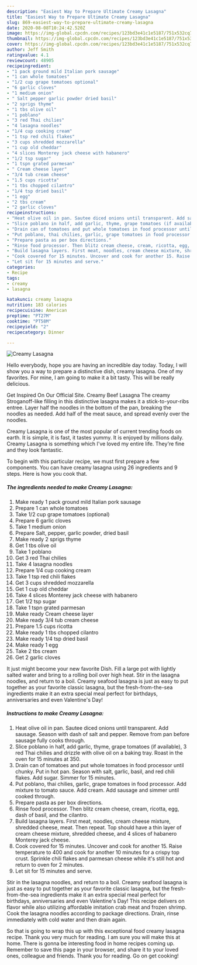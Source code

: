 ```yaml
---
description: "Easiest Way to Prepare Ultimate Creamy Lasagna"
title: "Easiest Way to Prepare Ultimate Creamy Lasagna"
slug: 869-easiest-way-to-prepare-ultimate-creamy-lasagna
date: 2020-08-08T10:24:42.520Z
image: https://img-global.cpcdn.com/recipes/123bd3e41c1e5187/751x532cq70/creamy-lasagna-recipe-main-photo.jpg
thumbnail: https://img-global.cpcdn.com/recipes/123bd3e41c1e5187/751x532cq70/creamy-lasagna-recipe-main-photo.jpg
cover: https://img-global.cpcdn.com/recipes/123bd3e41c1e5187/751x532cq70/creamy-lasagna-recipe-main-photo.jpg
author: Jeff Smith
ratingvalue: 4.1
reviewcount: 48905
recipeingredient:
- "1 pack ground mild Italian pork sausage"
- "1 can whole tomatoes"
- "1/2 cup grape tomatoes optional"
- "6 garlic cloves"
- "1 medium onion"
- " Salt pepper garlic powder dried basil"
- "2 sprigs thyme"
- "1 tbs olive oil"
- "1 poblano"
- "3 red Thai chilies"
- "4 lasagna noodles"
- "1/4 cup cooking cream"
- "1 tsp red chili flakes"
- "3 cups shredded mozzarella"
- "1 cup old cheddar"
- "4 slices Monterey jack cheese with habanero"
- "1/2 tsp sugar"
- "1 tspn grated parmesan"
- " Cream cheese layer"
- "3/4 tub cream cheese"
- "1.5 cups ricotta"
- "1 tbs chopped cilantro"
- "1/4 tsp dried basil"
- "1 egg"
- "2 tbs cream"
- "2 garlic cloves"
recipeinstructions:
- "Heat olive oil in pan. Sautee diced onions until transparent. Add sausage. Season with dash of salt and pepper. Remove from pan before sausage fully cooks through."
- "Slice poblano in half, add garlic, thyme, grape tomatoes (if available), 3 red Thai chilies and drizzle with olive oil on a baking tray. Roast in the oven for 15 minutes at 350."
- "Drain can of tomatoes and put whole tomatoes in food processor until chunky. Put in hot pan. Season with salt, garlic, basil, and red chili flakes. Add sugar. Simmer for 15 minutes."
- "Put poblano, thai chilies, garlic, grape tomatoes in food processor. Add mixture to tomato sauce. Add cream. Add sausage and simmer until cooked through."
- "Prepare pasta as per box directions."
- "Rinse food processor. Then blitz cream cheese, cream, ricotta, egg, dash of basil, and the cilantro."
- "Build lasagna layers. First meat, noodles, cream cheese mixture, shredded cheese, meat. Then repeat. Top should have a thin layer of cream cheese mixture, shredded cheese, and 4 slices of habanero Monterey jack cheese."
- "Cook covered for 15 minutes. Uncover and cook for another 15. Raise temperature to 400 and cook for another 10 minutes for a crispy top crust. Sprinkle chili flakes and parmesan cheese while it&#39;s still hot and return to oven for 2 minutes."
- "Let sit for 15 minutes and serve."
categories:
- Recipe
tags:
- creamy
- lasagna

katakunci: creamy lasagna 
nutrition: 183 calories
recipecuisine: American
preptime: "PT27M"
cooktime: "PT58M"
recipeyield: "2"
recipecategory: Dinner

---
```



![Creamy Lasagna](https://img-global.cpcdn.com/recipes/123bd3e41c1e5187/751x532cq70/creamy-lasagna-recipe-main-photo.jpg)

Hello everybody, hope you are having an incredible day today. Today, I will show you a way to prepare a distinctive dish, creamy lasagna. One of my favorites. For mine, I am going to make it a bit tasty. This will be really delicious.

Get Inspired On Our Official Site. Creamy Beef Lasagna The creamy Stroganoff-like filling in this distinctive lasagna makes it a stick-to-your-ribs entree. Layer half the noodles in the bottom of the pan, breaking the noodles as needed. Add half of the meat sauce, and spread evenly over the noodles.

Creamy Lasagna is one of the most popular of current trending foods on earth. It is simple, it is fast, it tastes yummy. It is enjoyed by millions daily. Creamy Lasagna is something which I've loved my entire life. They're fine and they look fantastic.


To begin with this particular recipe, we must first prepare a few components. You can have creamy lasagna using 26 ingredients and 9 steps. Here is how you cook that.

<!--inarticleads1-->

##### The ingredients needed to make Creamy Lasagna:

1. Make ready 1 pack ground mild Italian pork sausage
1. Prepare 1 can whole tomatoes
1. Take 1/2 cup grape tomatoes (optional)
1. Prepare 6 garlic cloves
1. Take 1 medium onion
1. Prepare  Salt, pepper, garlic powder, dried basil
1. Make ready 2 sprigs thyme
1. Get 1 tbs olive oil
1. Take 1 poblano
1. Get 3 red Thai chilies
1. Take 4 lasagna noodles
1. Prepare 1/4 cup cooking cream
1. Take 1 tsp red chili flakes
1. Get 3 cups shredded mozzarella
1. Get 1 cup old cheddar
1. Take 4 slices Monterey jack cheese with habanero
1. Get 1/2 tsp sugar
1. Take 1 tspn grated parmesan
1. Make ready  Cream cheese layer
1. Make ready 3/4 tub cream cheese
1. Prepare 1.5 cups ricotta
1. Make ready 1 tbs chopped cilantro
1. Make ready 1/4 tsp dried basil
1. Make ready 1 egg
1. Take 2 tbs cream
1. Get 2 garlic cloves


It just might become your new favorite Dish. Fill a large pot with lightly salted water and bring to a rolling boil over high heat. Stir in the lasagna noodles, and return to a boil. Creamy seafood lasagna is just as easy to put together as your favorite classic lasagna, but the fresh-from-the-sea ingredients make it an extra special meal perfect for birthdays, anniversaries and even Valentine&#39;s Day! 

<!--inarticleads2-->

##### Instructions to make Creamy Lasagna:

1. Heat olive oil in pan. Sautee diced onions until transparent. Add sausage. Season with dash of salt and pepper. Remove from pan before sausage fully cooks through.
1. Slice poblano in half, add garlic, thyme, grape tomatoes (if available), 3 red Thai chilies and drizzle with olive oil on a baking tray. Roast in the oven for 15 minutes at 350.
1. Drain can of tomatoes and put whole tomatoes in food processor until chunky. Put in hot pan. Season with salt, garlic, basil, and red chili flakes. Add sugar. Simmer for 15 minutes.
1. Put poblano, thai chilies, garlic, grape tomatoes in food processor. Add mixture to tomato sauce. Add cream. Add sausage and simmer until cooked through.
1. Prepare pasta as per box directions.
1. Rinse food processor. Then blitz cream cheese, cream, ricotta, egg, dash of basil, and the cilantro.
1. Build lasagna layers. First meat, noodles, cream cheese mixture, shredded cheese, meat. Then repeat. Top should have a thin layer of cream cheese mixture, shredded cheese, and 4 slices of habanero Monterey jack cheese.
1. Cook covered for 15 minutes. Uncover and cook for another 15. Raise temperature to 400 and cook for another 10 minutes for a crispy top crust. Sprinkle chili flakes and parmesan cheese while it&#39;s still hot and return to oven for 2 minutes.
1. Let sit for 15 minutes and serve.


Stir in the lasagna noodles, and return to a boil. Creamy seafood lasagna is just as easy to put together as your favorite classic lasagna, but the fresh-from-the-sea ingredients make it an extra special meal perfect for birthdays, anniversaries and even Valentine&#39;s Day! This recipe delivers on flavor while also utilizing affordable imitation crab meat and frozen shrimp. Cook the lasagna noodles according to package directions. Drain, rinse immediately with cold water and then drain again. 

So that is going to wrap this up with this exceptional food creamy lasagna recipe. Thank you very much for reading. I am sure you will make this at home. There is gonna be interesting food in home recipes coming up. Remember to save this page in your browser, and share it to your loved ones, colleague and friends. Thank you for reading. Go on get cooking!
